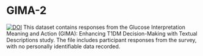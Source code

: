 # GIMA-2
[![DOI](https://zenodo.org/badge/926566131.svg)](https://doi.org/10.5281/zenodo.14794811)
This dataset contains responses from the Glucose Interpretation Meaning and Action (GIMA): Enhancing T1DM Decision-Making with Textual Descriptions study. The file includes participant responses from the survey, with no personally identifiable data recorded.
